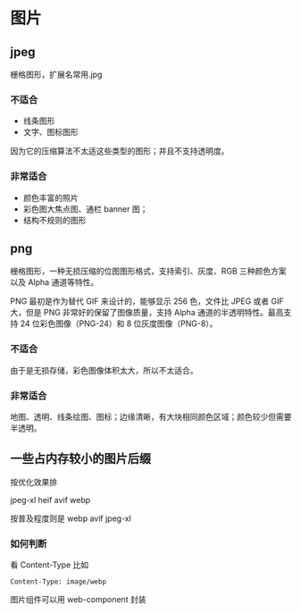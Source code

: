 # 图片

## jpeg

栅格图形，扩展名常用.jpg

### 不适合

- 线条图形
- 文字、图标图形
  
 因为它的压缩算法不太适这些类型的图形；并且不支持透明度。

### 非常适合

- 颜色丰富的照片
- 彩色图大焦点图、通栏 banner 图；
- 结构不规则的图形

## png

栅格图形，一种无损压缩的位图图形格式，支持索引、灰度、RGB 三种颜色方案以及 Alpha 通道等特性。

PNG 最初是作为替代 GIF 来设计的，能够显示 256 色，文件比 JPEG 或者 GIF 大，但是 PNG 非常好的保留了图像质量，支持 Alpha 通道的半透明特性。最高支持 24 位彩色图像（PNG-24）和 8 位灰度图像（PNG-8）。

### 不适合

由于是无损存储，彩色图像体积太大，所以不太适合。

### 非常适合

地图、透明、线条绘图、图标；边缘清晰，有大块相同颜色区域；颜色较少但需要半透明。

## 一些占内存较小的图片后缀

按优化效果排

jpeg-xl
heif
avif
webp

按普及程度则是
webp
avif
jpeg-xl

### 如何判断

看 Content-Type
比如

```
Content-Type: image/webp
```

图片组件可以用 web-component 封装
